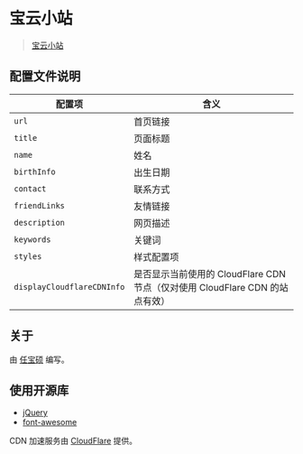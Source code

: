 # 宝云小站

> [宝云小站](https://baoyun.ren)

## 配置文件说明

配置项        | 含义
------------- | ----
`url`         | 首页链接
`title`       | 页面标题
`name`        | 姓名
`birthInfo`   | 出生日期
`contact`     | 联系方式
`friendLinks` | 友情链接
`description` | 网页描述
`keywords`    | 关键词
`styles`      | 样式配置项
`displayCloudflareCDNInfo` | 是否显示当前使用的 CloudFlare CDN 节点（仅对使用 CloudFlare CDN 的站点有效）

## 关于

由 [任宝硕](https://baoshuo.ren) 编写。

## 使用开源库
+ [jQuery](https://jquery.com/) 
+ [font-awesome](http://fontawesome.io/) 

CDN 加速服务由 [CloudFlare](https://www.cloudflare.com/) 提供。


